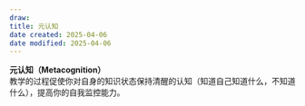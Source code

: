```yaml
---
draw:
title: 元认知
date created: 2025-04-06
date modified: 2025-04-06
---
```

**元认知（Metacognition）**  
教学的过程促使你对自身的知识状态保持清醒的认知（知道自己知道什么，不知道什么），提高你的自我监控能力。
